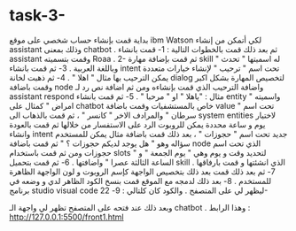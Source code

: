 # task-3-

بداية قمت بإنشاء حساب شخصي على موقع ibm Watson  لكي أتمكن من إنشاء assistant وذلك بمعنى chatbot  . 
ثم بعد ذلك قمت بالخطوات التالية :
1-	قمت بانشاء assistant  وقمت بتسميته Roaa  . 
2-	ثم قمت بإضافة مهارة skill له اسميتها " تحدث " وباللغة العربية . 
3-	ثم قمت بانشاء intent تحت اسم " ترحيب " لإنشاء خيارات متعددة يمكن الترحيب بها مثال " اهلا " .
4-	ثم ذهبت لخانة dialog  لتخصيص المهارة بشكل اكبر وقمت باضافة node واضافة الترحيب الذي قمت بإنشاءه ومن ثم اضافة نص رد لـ assistant respond مثال : "ياهلا " او " مرحبا " . 
5-	ثم قمت بانشاء entity واسميته " امراض " كمثال على chatbot  خاص بالمستشفيات وقمت باضافة value تحت اسم " سرطان " والمرادف الاخر " كانسر " ، ثم قمت بالذهاب الى system entities  لاختيار يوم و ساعة محددة يمكن للروبوت الرد على الاستفسار من خلالها ثم قمت بالعودة وانشاء intent جديد تحت اسم " حجوزات " ، بعد ذلك قمت باضافة مثال يمكن للمستخدم سؤاله وهو " هل يوجد لديكم حجوزات ؟ " ثم قمت باضافة node الذي تحت اسم حجوزات ومن ثم قمت باستخدام slots  لتحديد وقت و يوم وهي " يوم الجمعة " و " الساعة الثالثة عصرا " واضافتها .
6-	ثم قمت بتحميل skill  الذي انشئتها و قمت بارفاقها . 
7-	ثم بعد ذلك قمت بعد ذلك بتخصيص الواجهة كإسم الروبوت و لون الواجهة الظاهرة للمستخدم . 
8-	بعد ذلك لدمجه مع الموقع قمت بنسخ الكود الظاهر لدي و وضعه في برنامج studio visual code  ليظهر لي  على المتصفح . والكود كان كلتالي : 
9-	 <script>
10-	        window.watsonAssistantChatOptions = {
11-	            integrationID: "311b07f1-df2e-4699-8608-62ab8c9d75f5", // The ID of this integration.
12-	            region: "eu-de", // The region your integration is hosted in.
13-	            serviceInstanceID: "2206e209-a93d-4ccd-8ae4-538075813676", // The ID of your service instance.
14-	            onLoad: function(instance) { instance.render(); }
15-	          };
16-	        setTimeout(function(){
17-	          const t=document.createElement('script');
18-	          t.src="https://web-chat.global.assistant.watson.appdomain.cloud/loadWatsonAssistantChat.js";
19-	          document.head.appendChild(t);
20-	        });
21-	      </script>
22-	      </div>

وبعد ذلك عند فتحه على المتصفح تظهر لي واجهة الـ chatbot . وهذا الرابط : http://127.0.0.1:5500/front1.html


